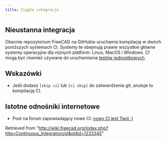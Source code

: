 ```yaml
---
title: Ciągła integracja
---
```

## Nieustanna integracja

Obecnie repozytorium FreeCAD na GitHubie uruchamia kompilację w dwóch poniższych systemach CI. Systemy te obejmują prawie wszystkie główne systemy operacyjne dla różnych platform: Linux, MacOS i Windows. CI mogą być również używane do uruchamiania [testów jednostkowych](/Testing/pl "Testing/pl").

## Wskazówki

- Jeśli dodasz `[skip ci]` lub `[ci skip]` do zatwierdzenia git, anuluje to kompilację CI.

## Istotne odnośniki internetowe

* Post na forum zapowiadający nowe CI: [nowy CI jest Twój :)](https://forum.freecad.org/viewtopic.php?p=657956)

Retrieved from "<http://wiki.freecad.org/index.php?title=Continuous_Integration/pl&oldid=1233345>"